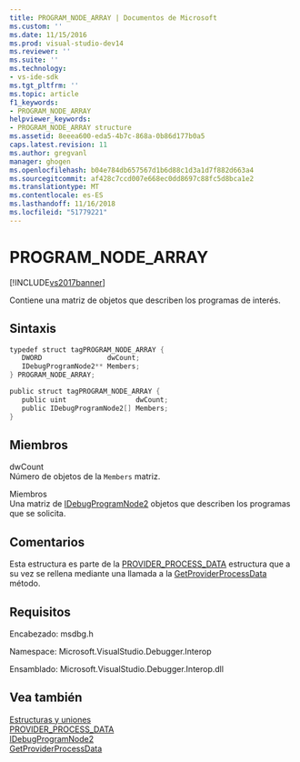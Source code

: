```yaml
---
title: PROGRAM_NODE_ARRAY | Documentos de Microsoft
ms.custom: ''
ms.date: 11/15/2016
ms.prod: visual-studio-dev14
ms.reviewer: ''
ms.suite: ''
ms.technology:
- vs-ide-sdk
ms.tgt_pltfrm: ''
ms.topic: article
f1_keywords:
- PROGRAM_NODE_ARRAY
helpviewer_keywords:
- PROGRAM_NODE_ARRAY structure
ms.assetid: 8eeea600-eda5-4b7c-868a-0b86d177b0a5
caps.latest.revision: 11
ms.author: gregvanl
manager: ghogen
ms.openlocfilehash: b04e784db657567d1b6d88c1d3a1d7f882d663a4
ms.sourcegitcommit: af428c7ccd007e668ec0dd8697c88fc5d8bca1e2
ms.translationtype: MT
ms.contentlocale: es-ES
ms.lasthandoff: 11/16/2018
ms.locfileid: "51779221"
---
```

# <a name="programnodearray"></a>PROGRAM_NODE_ARRAY
[!INCLUDE[vs2017banner](../../../includes/vs2017banner.md)]

Contiene una matriz de objetos que describen los programas de interés.  
  
## <a name="syntax"></a>Sintaxis  
  
```cpp  
typedef struct tagPROGRAM_NODE_ARRAY {  
   DWORD                dwCount;  
   IDebugProgramNode2** Members;  
} PROGRAM_NODE_ARRAY;  
```  
  
```csharp  
public struct tagPROGRAM_NODE_ARRAY {  
   public uint                 dwCount;  
   public IDebugProgramNode2[] Members;  
}  
```  
  
## <a name="members"></a>Miembros  
 dwCount  
 Número de objetos de la `Members` matriz.  
  
 Miembros  
 Una matriz de [IDebugProgramNode2](../../../extensibility/debugger/reference/idebugprogramnode2.md) objetos que describen los programas que se solicita.  
  
## <a name="remarks"></a>Comentarios  
 Esta estructura es parte de la [PROVIDER_PROCESS_DATA](../../../extensibility/debugger/reference/provider-process-data.md) estructura que a su vez se rellena mediante una llamada a la [GetProviderProcessData](../../../extensibility/debugger/reference/idebugprogramprovider2-getproviderprocessdata.md) método.  
  
## <a name="requirements"></a>Requisitos  
 Encabezado: msdbg.h  
  
 Namespace: Microsoft.VisualStudio.Debugger.Interop  
  
 Ensamblado: Microsoft.VisualStudio.Debugger.Interop.dll  
  
## <a name="see-also"></a>Vea también  
 [Estructuras y uniones](../../../extensibility/debugger/reference/structures-and-unions.md)   
 [PROVIDER_PROCESS_DATA](../../../extensibility/debugger/reference/provider-process-data.md)   
 [IDebugProgramNode2](../../../extensibility/debugger/reference/idebugprogramnode2.md)   
 [GetProviderProcessData](../../../extensibility/debugger/reference/idebugprogramprovider2-getproviderprocessdata.md)

